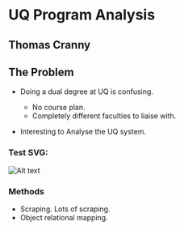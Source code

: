 # UQ Program Analysis
## Thomas Cranny



## The Problem
- Doing a dual degree at UQ is confusing.
    - No course plan.
    - Completely different faculties to liaise with.

- Interesting to Analyse the UQ system.



### Test SVG:



![Alt text](/static/presentation/images/faculty_degrees.svg)



### Methods
- Scraping. Lots of scraping.
- Object relational mapping.